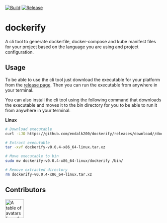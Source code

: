 [![Build](https://github.com/endalk200/dockerify/actions/workflows/build.yml/badge.svg)](https://github.com/endalk200/dockerify/actions/workflows/build.yml) [![Release](https://github.com/endalk200/dockerify/actions/workflows/release.yml/badge.svg)](https://github.com/endalk200/dockerify/actions/workflows/release.yml)

# dockerify

A cli tool to generate dockerfile, docker-compose and kube manifest files for your project based on the language you are using and project configuration.

## Usage

To be able to use the cli tool just download the executable for your platform from the [release page](https://github.com/endalk200/dockerify/releases/tag/v0.0.4). Then you can run the executable from anywhere in your terminal.

You can also install the cli tool using the following command that downloads the executable and moves it to the bin directory for you to be able to run it from anywhere in your terminal:

**Linux**

```bash
# Download executable
curl -LJO https://github.com/endalk200/dockerify/releases/download//dockerify-v0.0.4-x86_64-linux.tar.xz

# Extract executable
tar -xvf dockerify-v0.0.4-x86_64-linux.tar.xz

# Move executable to bin
sudo mv dockerify-v0.0.4-x86_64-linux/dockerify /bin/

# Remove extracted directory
rm dockerify-v0.0.4-x86_64-linux.tar.xz
```

## Contributors

<a href="https://github.com/endalk200/dockerify/graphs/contributors">
  <p>
    <img width="60px" src="https://contrib.rocks/image?repo=endalk200/dockerify" alt="A table of avatars from the project's contributors" />
  </p>
</a>

